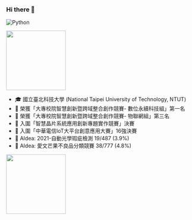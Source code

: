 ### Hi there 👋

![Python](https://img.shields.io/badge/-Python-pink?style=flat-square&logo=Python)
<!--
**AllenSu1/AllenSu1** is a ✨ _special_ ✨ repository because its `README.md` (this file) appears on your GitHub profile.

Here are some ideas to get you started:

- 🔭 I’m currently working on ...
- 🌱 I’m currently learning ...
- 👯 I’m looking to collaborate on ...
- 🤔 I’m looking for help with ...
- 💬 Ask me about ...
- 📫 How to reach me: ...
- 😄 Pronouns: ...
- ⚡ Fun fact: ...
-->
<img height="160" align="center" src="https://github-profile-trophy.vercel.app/?username=AllenSu1&column=7&margin-w=5" />

- 🎓 國立臺北科技大學 (National Taipei University of Technology, NTUT)
- 🥇 榮獲「大專校院智慧創新暨跨域整合創作競賽- 數位永續科技組」第一名
- 🥉 榮獲「大專校院智慧創新暨跨域整合創作競賽- 物聯網組」第三名
- 🏅 入圍「智慧晶片系統應用創新專題實作競賽」決賽
- 🏅 入圍「中華電信IoT大平台創意應用大賽」16強決賽
- 🏅 AIdea: 2021-自動光學瑕疵檢測 19/487 (3.9%)
- 🏅 AIdea: 愛文芒果不良品分類競賽 38/777 (4.8%)


<img height="160" align="lift" src="https://github-readme-stats.vercel.app/api?username=AllenSu1&show_icons=True&count_private=True" />
<!-- GitHub Activity Graph -->
<!-- <div align="center"><img height="226px" src="https://activity-graph.herokuapp.com/graph?username=AllenSu1&theme=react-dark&color=00ADFF&bg_color=010F2C" /></div> -->